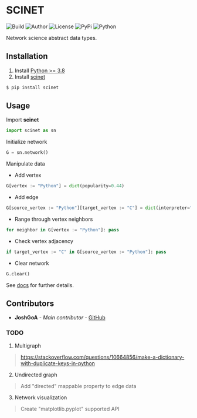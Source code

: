 # SCINET

![Build](https://img.shields.io/badge/build-passing-blue) ![Author](https://img.shields.io/badge/author-JoshGoA-blue) ![License](https://img.shields.io/badge/license-MIT-green) ![PyPi](https://img.shields.io/badge/pypi-v0.5.0-red) ![Python](https://img.shields.io/badge/python->=3.8-red)

Network science abstract data types.

## Installation

1. Install [Python >= 3.8](https://www.python.org/downloads/)
2. Install [scinet]()
```sh
$ pip install scinet
```

## Usage

Import **scinet**
```py
import scinet as sn
```

Initialize network
```py
G = sn.network()
```

Manipulate data

* Add vertex
```py
G[vertex := "Python"] = dict(popularity=0.44)
```

* Add edge
```py
G[source_vertex := "Python"][target_vertex := "C"] = dict(interpreter="CPython")
```

* Range through vertex neighbors
```py
for neighbor in G[vertex := "Python"]: pass
```

* Check vertex adjacency
```py
if target_vertex := "C" in G[source_vertex := "Python"]: pass
```

* Clear network
```py
G.clear()
```

See [docs](docs/scinet.html) for further details.

## Contributors

* **JoshGoA** - *Main contributor* - [GitHub](https://github.com/JoshGoA)

### TODO

1. Multigraph
> https://stackoverflow.com/questions/10664856/make-a-dictionary-with-duplicate-keys-in-python
2. Undirected graph
> Add "directed" mappable property to edge data
3. Network visualization
> Create "matplotlib.pyplot" supported API
